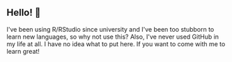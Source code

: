 ## Hello! 👋
I've been using R/RStudio since university and I've been too stubborn to learn new languages, so why not use this?
Also, I've never used GitHub in my life at all. I have no idea what to put here.
If you want to come with me to learn great!
